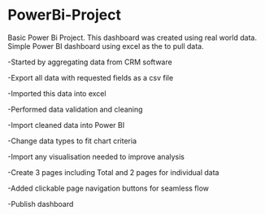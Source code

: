 # PowerBi-Project
Basic Power Bi Project.
This dashboard was created using real world data.
Simple Power BI dashboard using excel as the to pull data.

-Started by aggregating data from CRM software

-Export all data with requested fields as a csv file

-Imported this data into excel

-Performed data validation and cleaning

-Import cleaned data into Power BI

-Change data types to fit chart criteria

-Import any visualisation needed to improve analysis

-Create 3 pages including Total and 2 pages for individual data

-Added clickable page navigation buttons for seamless flow

-Publish dashboard
